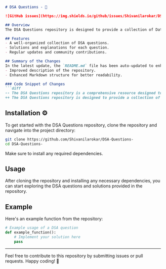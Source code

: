 ```markdown
# DSA Questions - 🌟

![GitHub issues](https://img.shields.io/github/issues/Shivanilarokar/DSA-Questions-) ![GitHub license](https://img.shields.io/github/license/Shivanilarokar/DSA-Questions-)

## Overview
The DSA Questions repository is designed to provide a collection of Data Structures and Algorithms (DSA) questions to help you enhance your coding skills and prepare for technical interviews. This repository aims to be a comprehensive resource for developers looking to improve their problem-solving abilities.

## Features
- A well-organized collection of DSA questions.
- Solutions and explanations for each question.
- Regular updates and community contributions.

## Summary of the Changes
In the latest update, the `README.md` file has been auto-updated to enhance clarity and formatting. Notable changes include:
- Improved description of the repository.
- Enhanced Markdown structure for better readability.

### Code Snippet of Changes
```diff
-- The DSA Questions repository is a comprehensive resource designed to provide a collection of Data Structures and Algorithms (DSA) questions to help you enhance your coding skills and prepare for technical interviews.
++ The DSA Questions repository is designed to provide a collection of Data Structures and Algorithms (DSA) questions to help you enhance your coding skills and prepare for technical interviews.
```

## Installation ⚙️
To get started with the DSA Questions repository, clone the repository and navigate into the project directory:
```bash
git clone https://github.com/Shivanilarokar/DSA-Questions-
cd DSA-Questions-
```
Make sure to install any required dependencies.

## Usage
After cloning the repository and installing any necessary dependencies, you can start exploring the DSA questions and solutions provided in the repository.

## Example
Here's an example function from the repository:
```python
# Example usage of a DSA question
def example_function():
    # Implement your solution here
    pass
```

---

Feel free to contribute to this repository by submitting issues or pull requests. Happy coding! 🚀
```